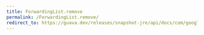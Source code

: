 ```yaml
---
title: ForwardingList.remove
permalink: /ForwardingList.remove/
redirect_to: https://guava.dev/releases/snapshot-jre/api/docs/com/google/common/collect/ForwardingList.html#remove-int-
---
```

